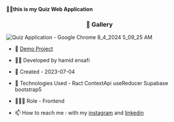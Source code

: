 


🏃‍♂️**this is my Quiz Web Application**
<h3 align="center"> 📸 Gallery </h3>

![‪Quiz Application - Google Chrome‬ 8_4_2024 5_09_25 AM](https://github.com/user-attachments/assets/07bf2999-b69e-4824-b29a-0f9d2136deb8)




- 🔗 [Demo Project]([https://hamid-ensafi.github.io/personal-web/](https://quiz-application225.netlify.app]))

- 👨‍💻 Developed by hamid ensafi

- 📆 Created - 2023-07-04

- 🤖 Technologies Used - Ract ContextApi useReducer Supabase bootstrap5

- 🕵🏻‍♀️ Role - Frontend

- 📫 How to reach me : with my [instagram](https://www.instagram.com/hamid.ensafi_web) and [linkedin](https://www.linkedin.com/in/hamid-ensafi-20a45721a/)
